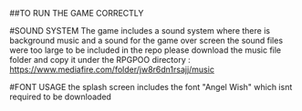 ##TO RUN THE GAME CORRECTLY

#SOUND SYSTEM
The game includes a sound system where there is background music and a sound for the game over screen 
the sound files were too large to be included in the repo 
please download the music file folder and copy it under the RPGPOO directory : https://www.mediafire.com/folder/jw8r6dn1rsajj/music

#FONT USAGE
the splash screen includes the font "Angel Wish" which isnt required to be downloaded

